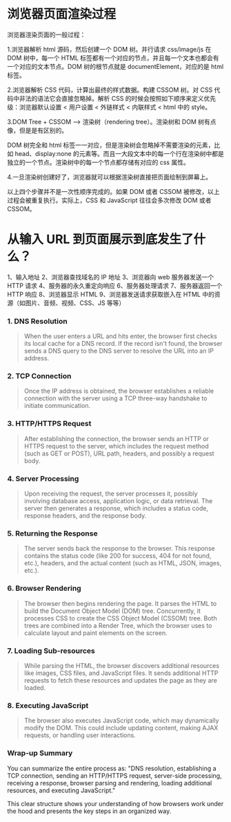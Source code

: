 # 浏览器页面渲染过程

浏览器渲染页面的一般过程：

1.浏览器解析 html 源码，然后创建一个 DOM 树。并行请求 css/image/js 在 DOM 树中，每一个 HTML 标签都有一个对应的节点，并且每一个文本也都会有一个对应的文本节点。DOM 树的根节点就是 documentElement，对应的是 html 标签。

2.浏览器解析 CSS 代码，计算出最终的样式数据。构建 CSSOM 树。对 CSS 代码中非法的语法它会直接忽略掉。解析 CSS 的时候会按照如下顺序来定义优先级：浏览器默认设置 < 用户设置 < 外链样式 < 内联样式 < html 中的 style。

3.DOM Tree + CSSOM --> 渲染树（rendering tree）。渲染树和 DOM 树有点像，但是是有区别的。

DOM 树完全和 html 标签一一对应，但是渲染树会忽略掉不需要渲染的元素，比如 head、display:none 的元素等。而且一大段文本中的每一个行在渲染树中都是独立的一个节点。渲染树中的每一个节点都存储有对应的 css 属性。

4.一旦渲染树创建好了，浏览器就可以根据渲染树直接把页面绘制到屏幕上。

以上四个步骤并不是一次性顺序完成的。如果 DOM 或者 CSSOM 被修改，以上过程会被重复执行。实际上，CSS 和 JavaScript 往往会多次修改 DOM 或者 CSSOM。

# 从输入 URL 到页面展示到底发生了什么？

1、输入地址
2、浏览器查找域名的 IP 地址
3、浏览器向 web 服务器发送一个 HTTP 请求
4、服务器的永久重定向响应
6、服务器处理请求
7、服务器返回一个 HTTP 响应
8、浏览器显示 HTML
9、浏览器发送请求获取嵌入在 HTML 中的资源（如图片、音频、视频、CSS、JS 等等）


### 1. **DNS Resolution**
> When the user enters a URL and hits enter, the browser first checks its local cache for a DNS record. If the record isn't found, the browser sends a DNS query to the DNS server to resolve the URL into an IP address.

### 2. **TCP Connection**
> Once the IP address is obtained, the browser establishes a reliable connection with the server using a TCP three-way handshake to initiate communication.

### 3. **HTTP/HTTPS Request**
> After establishing the connection, the browser sends an HTTP or HTTPS request to the server, which includes the request method (such as GET or POST), URL path, headers, and possibly a request body.

### 4. **Server Processing**
> Upon receiving the request, the server processes it, possibly involving database access, application logic, or data retrieval. The server then generates a response, which includes a status code, response headers, and the response body.

### 5. **Returning the Response**
> The server sends back the response to the browser. This response contains the status code (like 200 for success, 404 for not found, etc.), headers, and the actual content (such as HTML, JSON, images, etc.).

### 6. **Browser Rendering**
> The browser then begins rendering the page. It parses the HTML to build the Document Object Model (DOM) tree. Concurrently, it processes CSS to create the CSS Object Model (CSSOM) tree. Both trees are combined into a Render Tree, which the browser uses to calculate layout and paint elements on the screen.

### 7. **Loading Sub-resources**
> While parsing the HTML, the browser discovers additional resources like images, CSS files, and JavaScript files. It sends additional HTTP requests to fetch these resources and updates the page as they are loaded.

### 8. **Executing JavaScript**
> The browser also executes JavaScript code, which may dynamically modify the DOM. This could include updating content, making AJAX requests, or handling user interactions.

### Wrap-up Summary
You can summarize the entire process as: "DNS resolution, establishing a TCP connection, sending an HTTP/HTTPS request, server-side processing, receiving a response, browser parsing and rendering, loading additional resources, and executing JavaScript."

This clear structure shows your understanding of how browsers work under the hood and presents the key steps in an organized way.